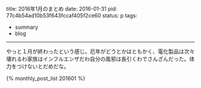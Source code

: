 title: 2016年1月のまとめ
date: 2016-01-31
pid: 77c4b54ad10b53f643fccaf405f2ce60
status: p
tags:
- summary
- blog
---

やっと１月が終わったという感じ。厄年がどうとかはともかく、電化製品は次々壊れるわ家族はインフルエンザだわ自分の風邪は長引くわでさんざんだった。体力をつけないとだめだな。

{% monthly_post_list 201601 %}